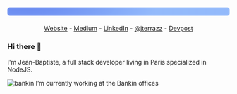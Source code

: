 ### ![gd](https://github.com/jterrazz/jterrazz/raw/master/assets/gd.png)

<p align="center">
  <a href="https://jterrazz.com">Website</a> -
  <a href="https://medium.com/@jterrazz">Medium</a> -
  <a href="https://www.linkedin.com/in/jterrazz/">LinkedIn</a> -
  <a href="https://twitter.com/j_terrazz">@jterrazz</a> -
  <a href="https://devpost.com/jterrazz">Devpost</a>
</p>

### Hi there 👋

I'm Jean-Baptiste, a full stack developer living in Paris specialized in NodeJS.

![bankin](https://bankin.com/images/favicon.png) I’m currently working at the Bankin offices